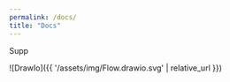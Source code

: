 ```yaml
---
permalink: /docs/
title: "Docs"
---
```


Supp

![DrawIo]({{ '/assets/img/Flow.drawio.svg' | relative_url }})